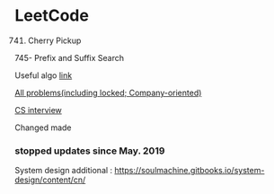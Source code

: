 # LeetCode


741. Cherry Pickup

745- Prefix and Suffix Search

Useful algo [link](https://cp-algorithms.com/)

[All problems(including locked; Company-oriented)](http://206.81.6.248:12306/leetcode/algorithm)

[CS interview](https://www.1point3acres.com/bbs/thread-567013-1-1.html)

Changed made

### stopped updates since May. 2019

System design additional : https://soulmachine.gitbooks.io/system-design/content/cn/
